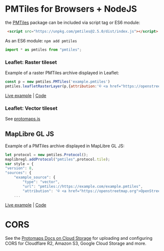 # PMTiles for Browsers + NodeJS

the [PMTiles](https://www.npmjs.com/package/pmtiles) package can be included via script tag or ES6 module:

```html
 <script src="https://unpkg.com/pmtiles@2.5.0/dist/index.js"></script>
 ```

 As an ES6 module: `npm add pmtiles`

 ```js
 import * as pmtiles from "pmtiles";
 ```

### Leaflet: Raster tileset

Example of a raster PMTiles archive displayed in Leaflet:

```js
const p = new pmtiles.PMTiles('example.pmtiles')
pmtiles.leafletRasterLayer(p,{attribution:'© <a href="https://openstreetmap.org">OpenStreetMap</a>'}).addTo(map)
````

[Live example](https://protomaps.github.io/PMTiles/examples/leaflet.html) | [Code](https://github.com/protomaps/PMTiles/blob/main/js/examples/leaflet.html)

### Leaflet: Vector tileset

See [protomaps.js](https://github.com/protomaps/protomaps.js)

## MapLibre GL JS

Example of a PMTiles archive displayed in MapLibre GL JS:

```js
let protocol = new pmtiles.Protocol();
maplibregl.addProtocol("pmtiles",protocol.tile);
var style = {
"version": 8,
"sources": {
    "example_source": {
        "type": "vector",
        "url": "pmtiles://https://example.com/example.pmtiles",
        "attribution": '© <a href="https://openstreetmap.org">OpenStreetMap</a>'
    ...
```

[Live example](https://protomaps.github.io/PMTiles/examples/maplibre.html) | [Code](https://github.com/protomaps/PMTiles/blob/main/js/examples/maplibre.html)

# CORS

See the [Protomaps Docs on Cloud Storage](https://protomaps.com/docs/pmtiles/cloud-storage) for uploading and configuring CORS for Cloudflare R2, Amazon S3, Google Cloud Storage and more.
